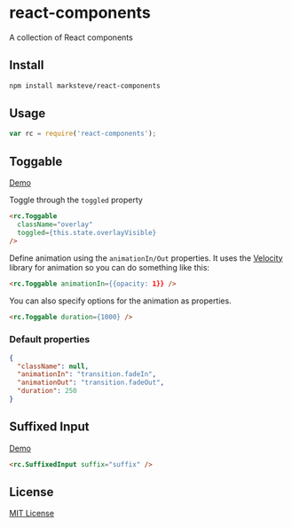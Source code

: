 # react-components

A collection of React components

## Install

```bash
npm install marksteve/react-components
```

## Usage

```javascript
var rc = require('react-components');
```

## Toggable

[Demo](https://marksteve.com/react-components#toggable)

Toggle through the `toggled` property

```html
<rc.Toggable
  className="overlay"
  toggled={this.state.overlayVisible}
/>
```

Define animation using the `animationIn/Out` properties.
It uses the [Velocity](velocityjs.org) library for animation
so you can do something like this:

```html
<rc.Toggable animationIn={{opacity: 1}} />
```

You can also specify options for the animation as properties.

```html
<rc.Toggable duration={1000} />
```

### Default properties

```json
{
  "className": null,
  "animationIn": "transition.fadeIn",
  "animationOut": "transition.fadeOut",
  "duration": 250
}
```

## Suffixed Input

[Demo](https://marksteve.com/react-components#suffixed-input)

```html
<rc.SuffixedInput suffix="suffix" />
```


## License

[MIT License](http://marksteve.mit-license.org)

